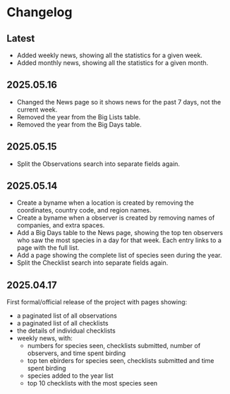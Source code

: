 # Changelog

## Latest
- Added weekly news, showing all the statistics for a given week.
- Added monthly news, showing all the statistics for a given month.

## 2025.05.16
- Changed the News page so it shows news for the past 7 days, not the current week.
- Removed the year from the Big Lists table.
- Removed the year from the Big Days table.

## 2025.05.15
- Split the Observations search into separate fields again.

## 2025.05.14

- Create a byname when a location is created by removing the coordinates, country code, 
  and region names.
- Create a byname when a observer is created by removing names of companies, and 
  extra spaces.
- Add a Big Days table to the News page, showing the top ten observers who saw the most
  species in a day for that week. Each entry links to a page with the full list.
- Add a page showing the complete list of species seen during the year.
- Split the Checklist search into separate fields again.

## 2025.04.17
First formal/official release of the project with pages showing:
- a paginated list of all observations
- a paginated list of all checklists
- the details of individual checklists
- weekly news, with:
    - numbers for species seen, checklists submitted, number of observers, and time spent birding
    - top ten ebirders for species seen, checklists submitted and time spent birding
    - species added to the year list
    - top 10 checklists with the most species seen

